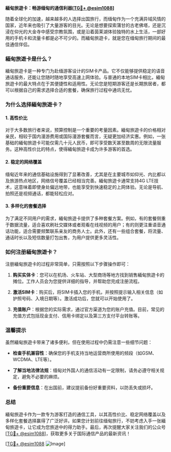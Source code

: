 **緬甸旅遊卡：畅游缅甸的通信利器[[TG💪+ @esim1088](https://t.me/s/esim1088)]**

随着全球化的加速，越来越多的人选择出国旅行，而缅甸作为一个充满异域风情的国家，近年来也吸引了大量游客的目光。无论是想要探索蒲甘的古老佛塔，还是沉浸在仰光的大金寺中感受宗教氛围，或是沿着茵莱湖体验独特的水上生活，一部好用的手机卡和流量卡都是必不可少的。而緬甸旅遊卡，就是您在缅甸旅行期间的最佳通信伴侣。

### 緬甸旅遊卡是什么？

緬甸旅遊卡是一种专门为赴缅游客设计的SIM卡产品。它不仅能够提供稳定的语音通话服务，还能让您随时随地享受高速上网体验。与普通的本地SIM卡相比，緬甸旅遊卡的最大特点在于其便捷性和适用性。无论您是短期游客还是长期旅居者，都可以根据自己的需求选择合适的套餐，确保旅行过程中通讯无忧。

### 为什么选择緬甸旅遊卡？

#### 1. 高性价比
对于大多数旅行者来说，预算控制是一个重要的考量因素。緬甸旅遊卡的价格相对亲民，相较于国内漫游费用或国际漫游套餐而言，无疑更加经济实惠。例如，一张基础的緬甸旅遊卡可能仅需几十元人民币，即可享受数天甚至数周的无限流量服务。这种高性价比的特点，使得緬甸旅遊卡成为许多游客的首选。

#### 2. 稳定的网络覆盖
缅甸近年来的通信基础设施得到了显著改善，尤其是在主要城市如仰光、内比都以及旅游热点地区，网络信号覆盖已经相当完善。緬甸旅遊卡通常支持4G LTE技术，这意味着即使身处偏远地带，也能享受到快速稳定的上网体验。无论是导航、拍照还是视频通话，都能轻松应对。

#### 3. 多样化的套餐选择
为了满足不同用户的需求，緬甸旅遊卡提供了多种套餐方案。例如，有的套餐侧重于数据流量，适合喜欢刷社交媒体或者观看在线视频的用户；有的则更注重语音通话功能，适合需要频繁联系亲友的商务人士。此外，还有一些组合套餐，将流量、通话时长以及短信数量打包出售，为用户提供更多灵活性。

### 如何注册緬甸旅遊卡？

注册緬甸旅遊卡的过程非常简单，只需按照以下步骤操作即可：

1. **购买实体卡**：您可以在机场、火车站、大型商场等地方找到销售緬甸旅遊卡的摊位。工作人员会为您提供详细的指导，并帮助您完成注册流程。
   
2. **激活SIM卡**：购买后，将SIM卡插入您的手机，并按照提示输入相关信息（如护照号码、入境日期等）。激活成功后，您就可以开始使用了。

3. **充值账户**：根据您的实际需求，通过官方渠道为您的账户充值。目前，常见的充值方式包括现金支付、信用卡绑定以及第三方支付平台转账等。

### 温馨提示

虽然緬甸旅遊卡带来了诸多便利，但在使用过程中仍需注意一些细节问题：

- **检查手机兼容性**：确保您的手机支持当地运营商所使用的频段（如GSM、WCDMA、LTE等）。
  
- **了解当地法律法规**：缅甸对外国人的通信活动有一定限制，请务必遵守相关规定，避免不必要的麻烦。

- **备份重要信息**：在出国前，建议提前备份好重要资料，以防丢失或损坏。

### 总结

緬甸旅遊卡作为一款专为游客打造的通信工具，以其高性价比、稳定网络覆盖以及多样化套餐选择赢得了广泛好评。如果您计划前往缅甸旅行，不妨考虑入手一张緬甸旅遊卡，让它成为您旅途中的得力助手。最后，再次提醒大家关注我们的公众号[[TG💪+ @esim1088](https://t.me/s/esim1088)]，获取更多关于国际通信产品的最新资讯！

[[TG💪+ @esim1088](https://t.me/s/esim1088) ![Image](https://i.postimg.cc/4NQfJmqS/Snipaste-2025-05-13-00-14-12.png)]